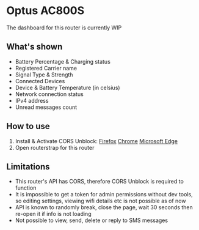 # Optus AC800S
The dashboard for this router is currently WIP

## What's shown
- Battery Percentage & Charging status
- Registered Carrier name
- Signal Type & Strength
- Connected Devices
- Device & Battery Temperature (in celsius)
- Network connection status
- IPv4 address
- Unread messages count

## How to use
1. Install & Activate CORS Unblock: [Firefox](https://addons.mozilla.org/en-US/firefox/addon/cors-unblock/) [Chrome](https://chromewebstore.google.com/detail/cors-unblock/lfhmikememgdcahcdlaciloancbhjino) [Microsoft Edge](https://microsoftedge.microsoft.com/addons/detail/cors-unblock/hkjklmhkbkdhlgnnfbbcihcajofmjgbh)
2. Open routerstrap for this router

## Limitations
- This router's API has CORS, therefore CORS Unblock is required to function
- It is impossible to get a token for admin permissions without dev tools, so editing settings, viewing wifi details etc is not possible as of now
- API is known to randomly break, close the page, wait 30 seconds then re-open it if info is not loading
- Not possible to view, send, delete or reply to SMS messages
